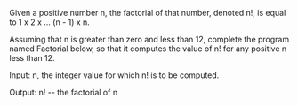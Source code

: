 Given a positive number n, the factorial of that number, denoted n!, is equal to 1 x 2 x ... (n - 1) x n. 

Assuming that n is greater than zero and less than 12, complete the program named Factorial below, so that it computes the value of n! for any positive n less than 12.

Input: n, the integer value for which n! is to be computed. 

Output: n! -- the factorial of n